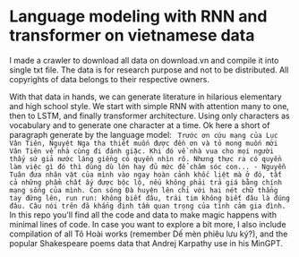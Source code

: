# Language modeling with RNN and transformer on vietnamese data
I made a crawler to download all data on download.vn and compile it into single txt file. The data is for research purpose and not to be distributed.
All copyrights of data belongs to their respective owners.

With that data in hands, we can generate literature in hilarious elementary and high school style. We start with simple RNN with attention many to one, then to LSTM, and finally transformer architecture. Using only characters as vocabulary and to generate one character at a time. Ok here a short of paragraph generate by the language model:
``` Trước ơn cứu mạng của Lục Vân Tiên, Nguyệt Nga tha thiết muốn được đền ơn và tỏ mong muốn mời Vân Tiên về nhà cùng đi đánh giặc. Khi đó về nhà vua cho mọi người thấy sứ giả nước láng giềng có quyền nhìn rõ. Nhưng thực ra có quyền làm việc gì đó thì dùng dù lớn hay đủ mức để chăm sóc con... - Nguyễn Tuân đưa nhân vật của mình vào ngay hoàn cảnh khốc liệt mà ở đó, tất cả những phẩm chất ấy được bộc lộ, nếu không phải trả giá bằng chính mạng sống của mình. Con sông Đà huyện lên chỉ với hai nét chữ thẳng tay đứng lên, run run: không biết đâu, trái tim không biết đâu là đúng đâu. Câu nói trên đã khẳng định tầm quan trọng của tình cảm gia đình.```
In this repo you'll find all the code and data to make magic happens with minimal lines of code. In case you want to explore a bit more, I also include compilation of all Tô Hoài works (remember Dế mèn phiêu lưu ký?), and the popular Shakespeare poems data that Andrej Karpathy use in his MinGPT.
